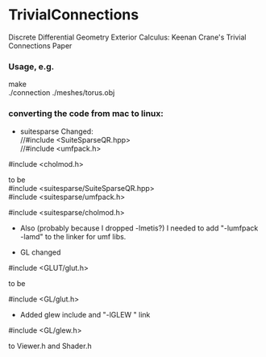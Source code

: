 # TrivialConnections
Discrete Differential Geometry Exterior Calculus:  Keenan Crane's Trivial Connections Paper

### Usage, e.g.

make <br/>
./connection ./meshes/torus.obj

### converting the code from mac to linux:

 * suitesparse Changed: <br/>
//#include <SuiteSparseQR.hpp> <br/>
//#include <umfpack.h>

#include <cholmod.h>

to be <br/>
#include <suitesparse/SuiteSparseQR.hpp> <br/>
#include <suitesparse/umfpack.h>


#include <suitesparse/cholmod.h>

 * Also (probably because I dropped -lmetis?)
 I needed to add "-lumfpack -lamd"
 to the linker for umf libs.

 * GL changed

#include <GLUT/glut.h>

to be

#include <GL/glut.h>

 * Added glew include and "-lGLEW " link

#include <GL/glew.h>

to Viewer.h and Shader.h

